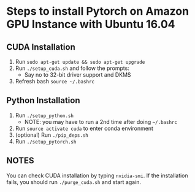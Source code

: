 # Steps to install Pytorch on Amazon GPU Instance with Ubuntu 16.04 


## CUDA Installation
1. Run ```sudo apt-get update && sudo apt-get upgrade```
2. Run ```./setup_cuda.sh``` and follow the prompts:
    - Say no to 32-bit driver support and DKMS
3. Refresh bash ```source ~/.bashrc```

## Python Installation
1. Run ```./setup_python.sh```
	- NOTE: you may have to run a 2nd time after doing ```~/.bashrc```
2. Run ```source activate cuda``` to enter conda environment
3. (optional) Run ```./pip_deps.sh```
4. Run ```./setup_pytorch.sh```


## NOTES
You can check CUDA installation by typing ```nvidia-smi```. If the installation fails, you should run ```./purge_cuda.sh``` and start again. 
